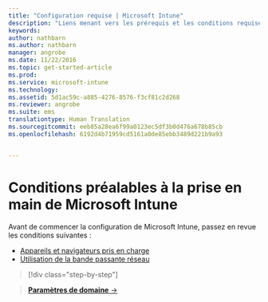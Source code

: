```yaml
---
title: "Configuration requise | Microsoft Intune"
description: "Liens menant vers les prérequis et les conditions requises pour utiliser Intune"
keywords: 
author: nathbarn
ms.author: nathbarn
manager: angrobe
ms.date: 11/22/2016
ms.topic: get-started-article
ms.prod: 
ms.service: microsoft-intune
ms.technology: 
ms.assetid: 5d1ac59c-a885-4276-8576-f3cf81c2d268
ms.reviewer: angrobe
ms.suite: ems
translationtype: Human Translation
ms.sourcegitcommit: eeb85a28ea6f99a0123ec5df3b0d476a678b85cb
ms.openlocfilehash: 6192d4b71959cd5161a0de85ebb3489d221b9a93


---
```


# <a name="prerequisites-to-getting-started-with-intune"></a>Conditions préalables à la prise en main de Microsoft Intune

Avant de commencer la configuration de Microsoft Intune, passez en revue les conditions suivantes :

- [Appareils et navigateurs pris en charge](supported-mobile-devices-and-computers.md)
- [Utilisation de la bande passante réseau](network-bandwidth-use.md)

>[!div class="step-by-step"]

>[**Paramètres de domaine** &rarr;](supported-mobile-devices-and-computers.md)  



<!--HONumber=Dec16_HO2-->


